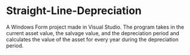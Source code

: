 # Straight-Line-Depreciation
A Windows Form project made in Visual Studio. The program takes in the current asset value, the salvage value, and the depreciation period and calculates the value of the asset for every year during the depreciation period.
